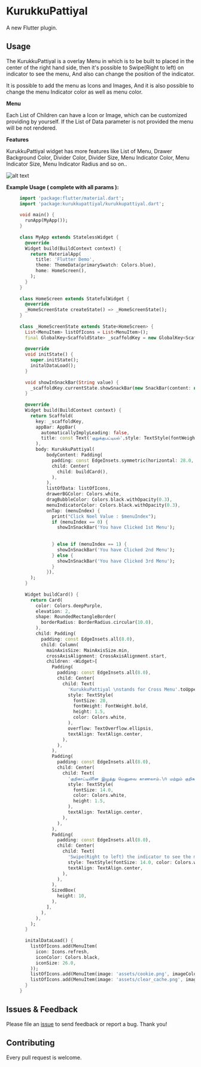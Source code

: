 # KurukkuPattiyal

A new Flutter plugin.

## Usage

The KurukkuPattiyal is a overlay Menu in which is to be built to placed in the center of the right hand side, 
then it's possible to Swipe(Right to left) on indicator to see the menu, And also can change the position of the indicator. 

It is possible to add the menu as Icons and Images, And it is also possible to change the menu Indicator
color as well as menu color.

**Menu**

Each List of Children can have a Icon or Image, which can be customized providing by yourself. If the List of Data parameter is not provided the menu will be not rendered.

**Features**

KurukkuPattiyal widget has more features like List of Menu, Drawer Background Color, Divider Color, Divider Size, Menu Indicator Color, Menu Indicator Size, Menu Indicator Radius and so on..
 
![alt text](https://github.com/RalphNoel/menu_kurkkupattiyal/blob/main/screenshot/demo.gif)


**Example Usage ( complete with all params ):**

```dart
     import 'package:flutter/material.dart';
     import 'package:kurukkupattiyal/kurukkupattiyal.dart';
     
     void main() {
       runApp(MyApp());
     }
     
     class MyApp extends StatelessWidget {
       @override
       Widget build(BuildContext context) {
         return MaterialApp(
           title: 'Flutter Demo',
           theme: ThemeData(primarySwatch: Colors.blue),
           home: HomeScreen(),
         );
       }
     }
     
     class HomeScreen extends StatefulWidget {
       @override
       _HomeScreenState createState() => _HomeScreenState();
     }
     
     class _HomeScreenState extends State<HomeScreen> {
       List<MenuItem> listOfIcons = List<MenuItem>();
       final GlobalKey<ScaffoldState> _scaffoldKey = new GlobalKey<ScaffoldState>();
     
       @override
       void initState() {
         super.initState();
         initalDataLoad();
       }
     
       void showInSnackBar(String value) {
         _scaffoldKey.currentState.showSnackBar(new SnackBar(content: new Text(value)));
       }
     
       @override
       Widget build(BuildContext context) {
         return Scaffold(
           key: _scaffoldKey,
           appBar: AppBar(
             automaticallyImplyLeading: false,
             title: const Text('குறுக்குபட்டியல்',style: TextStyle(fontWeight: FontWeight.bold),),
           ),
           body: KurukkuPattiyal(
               bodyContent: Padding(
                 padding: const EdgeInsets.symmetric(horizontal: 28.0, vertical: 8.0),
                 child: Center(
                   child: buildCard(),
                 ),
               ),
               listOfData: listOfIcons,
               drawerBGColor: Colors.white,
               dragBubbleColor: Colors.black.withOpacity(0.3),
               menuIndicatorColor: Colors.black.withOpacity(0.3),
               onTap: (menuIndex) {
                 print("Click Noel Value : $menuIndex");
                 if (menuIndex == 0) {
                   showInSnackBar('You have Clicked 1st Menu');
     
     
                 } else if (menuIndex == 1) {
                   showInSnackBar('You have Clicked 2nd Menu');
                 } else {
                   showInSnackBar('You have Clicked 3rd Menu');
                 }
               }),
         );
       }
     
       Widget buildCard() {
         return Card(
           color: Colors.deepPurple,
           elevation: 2,
           shape: RoundedRectangleBorder(
             borderRadius: BorderRadius.circular(10.0),
           ),
           child: Padding(
             padding: const EdgeInsets.all(8.0),
             child: Column(
               mainAxisSize: MainAxisSize.min,
               crossAxisAlignment: CrossAxisAlignment.start,
               children: <Widget>[
                 Padding(
                   padding: const EdgeInsets.all(8.0),
                   child: Center(
                     child: Text(
                       'KurukkuPattiyal \nstands for Cross Menu'.toUpperCase(),
                       style: TextStyle(
                         fontSize: 20,
                         fontWeight: FontWeight.bold,
                         height: 1.5,
                         color: Colors.white,
                       ),
                       overflow: TextOverflow.ellipsis,
                       textAlign: TextAlign.center,
                     ),
                   ),
                 ),
                 Padding(
                   padding: const EdgeInsets.all(8.0),
                   child: Center(
                     child: Text(
                       'குறிகாட்டியினை இழுத்து மெனுவை காணலாம்.\n மற்றும் குறிகாட்டியின் இடத்தினையும் மாற்றலாம்.',
                       style: TextStyle(
                         fontSize: 14.0,
                         color: Colors.white,
                         height: 1.5,
                       ),
                       textAlign: TextAlign.center,
                     ),
                   ),
                 ),
                 Padding(
                   padding: const EdgeInsets.all(8.0),
                   child: Center(
                     child: Text(
                       'Swipe(Right to left) the indicator to see the menu.\nAnd also can change the position of the indicator.',
                       style: TextStyle(fontSize: 14.0, color: Colors.white, height: 1.5),
                       textAlign: TextAlign.center,
                     ),
                   ),
                 ),
                 SizedBox(
                   height: 10,
                 ),
               ],
             ),
           ),
         );
       }
     
       initalDataLoad() {
         listOfIcons.add(MenuItem(
           icon: Icons.refresh,
           iconColor: Colors.black,
           iconSize: 26.0,
         ));
         listOfIcons.add(MenuItem(image: 'assets/cookie.png', imageColor: Colors.black, isImage: true, imageSize: 5.0));
         listOfIcons.add(MenuItem(image: 'assets/clear_cache.png', imageColor: Colors.black, isImage: true, imageSize: 5.0));
       }
     }

```

## Issues & Feedback

Please file an [issue](https://github.com/RalphNoel/KurukkuPattiyal/issues) to send feedback or report a bug. Thank you!

## Contributing

Every pull request is welcome.